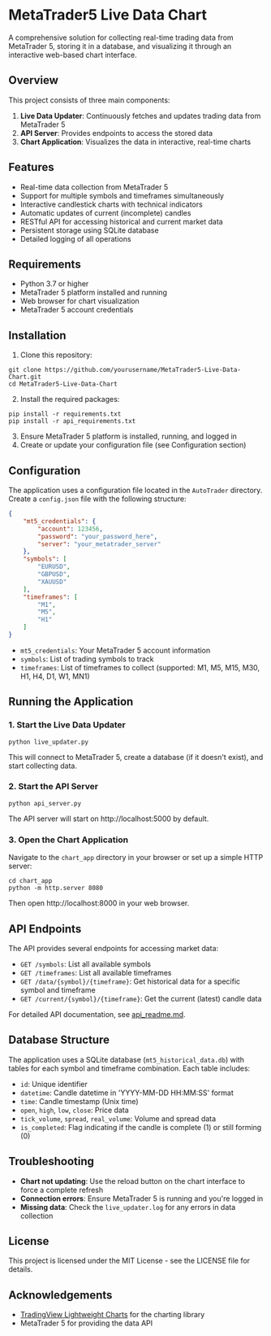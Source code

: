 # MetaTrader5 Live Data Chart

A comprehensive solution for collecting real-time trading data from MetaTrader 5, storing it in a database, and visualizing it through an interactive web-based chart interface.

## Overview

This project consists of three main components:

1. **Live Data Updater**: Continuously fetches and updates trading data from MetaTrader 5
2. **API Server**: Provides endpoints to access the stored data
3. **Chart Application**: Visualizes the data in interactive, real-time charts

## Features

- Real-time data collection from MetaTrader 5
- Support for multiple symbols and timeframes simultaneously
- Interactive candlestick charts with technical indicators
- Automatic updates of current (incomplete) candles
- RESTful API for accessing historical and current market data
- Persistent storage using SQLite database
- Detailed logging of all operations

## Requirements

- Python 3.7 or higher
- MetaTrader 5 platform installed and running
- Web browser for chart visualization
- MetaTrader 5 account credentials

## Installation

1. Clone this repository:
```
git clone https://github.com/yourusername/MetaTrader5-Live-Data-Chart.git
cd MetaTrader5-Live-Data-Chart
```

2. Install the required packages:
```
pip install -r requirements.txt
pip install -r api_requirements.txt
```

3. Ensure MetaTrader 5 platform is installed, running, and logged in
4. Create or update your configuration file (see Configuration section)

## Configuration

The application uses a configuration file located in the `AutoTrader` directory. Create a `config.json` file with the following structure:

```json
{
    "mt5_credentials": {
        "account": 123456,
        "password": "your_password_here",
        "server": "your_metatrader_server"
    },
    "symbols": [
        "EURUSD",
        "GBPUSD",
        "XAUUSD"
    ],
    "timeframes": [
        "M1",
        "M5",
        "H1"
    ]
}
```

- `mt5_credentials`: Your MetaTrader 5 account information
- `symbols`: List of trading symbols to track
- `timeframes`: List of timeframes to collect (supported: M1, M5, M15, M30, H1, H4, D1, W1, MN1)

## Running the Application

### 1. Start the Live Data Updater

```
python live_updater.py
```

This will connect to MetaTrader 5, create a database (if it doesn't exist), and start collecting data.

### 2. Start the API Server

```
python api_server.py
```

The API server will start on http://localhost:5000 by default.

### 3. Open the Chart Application

Navigate to the `chart_app` directory in your browser or set up a simple HTTP server:

```
cd chart_app
python -m http.server 8080
```

Then open http://localhost:8000 in your web browser.

## API Endpoints

The API provides several endpoints for accessing market data:

- `GET /symbols`: List all available symbols
- `GET /timeframes`: List all available timeframes
- `GET /data/{symbol}/{timeframe}`: Get historical data for a specific symbol and timeframe
- `GET /current/{symbol}/{timeframe}`: Get the current (latest) candle data

For detailed API documentation, see [api_readme.md](api_readme.md).

## Database Structure

The application uses a SQLite database (`mt5_historical_data.db`) with tables for each symbol and timeframe combination. Each table includes:

- `id`: Unique identifier
- `datetime`: Candle datetime in 'YYYY-MM-DD HH:MM:SS' format
- `time`: Candle timestamp (Unix time)
- `open`, `high`, `low`, `close`: Price data
- `tick_volume`, `spread`, `real_volume`: Volume and spread data
- `is_completed`: Flag indicating if the candle is complete (1) or still forming (0)

## Troubleshooting

- **Chart not updating**: Use the reload button on the chart interface to force a complete refresh
- **Connection errors**: Ensure MetaTrader 5 is running and you're logged in
- **Missing data**: Check the `live_updater.log` for any errors in data collection

## License

This project is licensed under the MIT License - see the LICENSE file for details.

## Acknowledgements

- [TradingView Lightweight Charts](https://github.com/tradingview/lightweight-charts) for the charting library
- MetaTrader 5 for providing the data API 